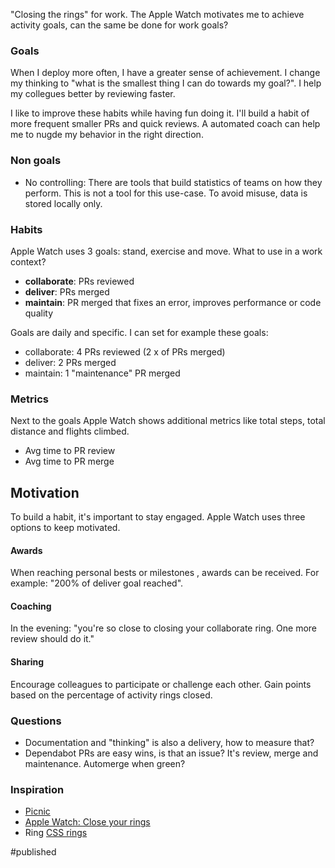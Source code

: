 "Closing the rings" for work. The Apple Watch motivates me to achieve activity goals, can the same be done for work goals?

### Goals
When I deploy more often, I have a greater sense of achievement. I change my thinking to "what is the smallest thing I can do towards my goal?". I help my collegues better by reviewing faster. 

I like to improve these habits while having fun doing it. I'll build a habit of more frequent smaller PRs and quick reviews. A automated coach can help me to nugde my behavior in the right direction.

### Non goals
- No controlling: There are tools that build statistics of teams on how they perform. This is not a tool for this use-case. To avoid misuse, data is stored locally only. 

### Habits
Apple Watch uses 3 goals: stand, exercise and move. What to use in a work context?

- **collaborate**: PRs reviewed 
- **deliver**: PRs merged
- **maintain**: PR merged that fixes an error, improves performance or code quality

Goals are daily and specific. I can set for example these goals:
- collaborate: 4 PRs reviewed (2 x of PRs merged)
- deliver: 2 PRs merged
- maintain: 1 "maintenance" PR merged

### Metrics
Next to the goals Apple Watch shows additional metrics like total steps, total distance and flights climbed.

- Avg time to PR review 
- Avg time to PR merge

## Motivation
To build a habit, it's important to stay engaged. Apple Watch uses three options to keep motivated.

#### Awards
When reaching personal bests or milestones  , awards can be received. For example: "200% of deliver goal reached".

#### Coaching
In the evening: "you're so close to closing your collaborate ring. One more review should do it."

#### Sharing
Encourage colleagues to participate or challenge each other. Gain points based on the percentage of activity rings closed.

### Questions
- Documentation and "thinking" is also a delivery, how to measure that?
- Dependabot PRs are easy wins, is that an issue? It's review, merge and maintenance. Automerge when green? 

### Inspiration
- [Picnic](https://github.com/PicnicSupermarket/pr-leaderboard)
- [Apple Watch: Close your rings](https://www.apple.com/watch/close-your-rings/)
- Ring [CSS rings](https://codepen.io/donovanh/pen/GgYEBZ)

#published 